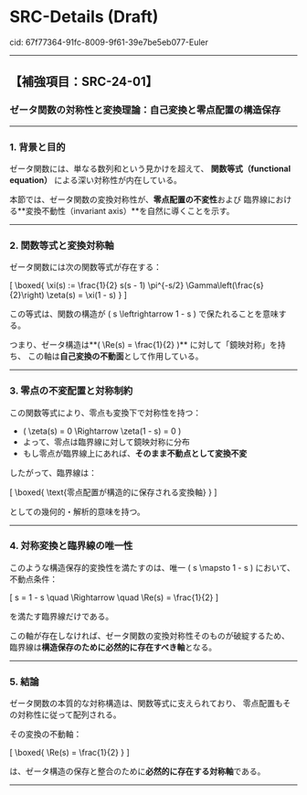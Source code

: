 # SRC-Details (Draft)

cid: 67f77364-91fc-8009-9f61-39e7be5eb077-Euler

---

## 【補強項目：SRC-24-01】

### ゼータ関数の対称性と変換理論：自己変換と零点配置の構造保存

---

### 1. 背景と目的

ゼータ関数には、単なる数列和という見かけを超えて、
**関数等式（functional equation）** による深い対称性が内在している。

本節では、ゼータ関数の変換対称性が、**零点配置の不変性**および
臨界線における**変換不動性（invariant axis）**を自然に導くことを示す。

---

### 2. 関数等式と変換対称軸

ゼータ関数には次の関数等式が存在する：

\[
\boxed{
\xi(s) := \frac{1}{2} s(s - 1) \pi^{-s/2} \Gamma\left(\frac{s}{2}\right) \zeta(s)
= \xi(1 - s)
}
\]

この等式は、関数の構造が \( s \leftrightarrow 1 - s \) で保たれることを意味する。

つまり、ゼータ構造は**\( \Re(s) = \frac{1}{2} \)** に対して「鏡映対称」を持ち、
この軸は**自己変換の不動面**として作用している。

---

### 3. 零点の不変配置と対称制約

この関数等式により、零点も変換下で対称性を持つ：

- \( \zeta(s) = 0 \Rightarrow \zeta(1 - s) = 0 \)
- よって、零点は臨界線に対して鏡映対称に分布
- もし零点が臨界線上にあれば、**そのまま不動点として変換不変**

したがって、臨界線は：

\[
\boxed{ \text{零点配置が構造的に保存される変換軸} }
\]

としての幾何的・解析的意味を持つ。

---

### 4. 対称変換と臨界線の唯一性

このような構造保存的変換性を満たすのは、唯一 \( s \mapsto 1 - s \) において、
不動点条件：

\[
s = 1 - s \quad \Rightarrow \quad \Re(s) = \frac{1}{2}
\]

を満たす臨界線だけである。

この軸が存在しなければ、ゼータ関数の変換対称性そのものが破綻するため、
臨界線は**構造保存のために必然的に存在すべき軸**となる。

---

### 5. 結論

ゼータ関数の本質的な対称構造は、関数等式に支えられており、
零点配置もその対称性に従って配列される。

その変換の不動軸：

\[
\boxed{ \Re(s) = \frac{1}{2} }
\]

は、ゼータ構造の保存と整合のために**必然的に存在する対称軸**である。

---
